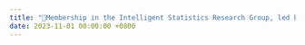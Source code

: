 ```yaml
---
title: "🤝Membership in the Intelligent Statistics Research Group, led by Prof. Jianming Hu, focusing on AI for Energy"
date: 2023-11-01 00:00:00 +0800
---
```



